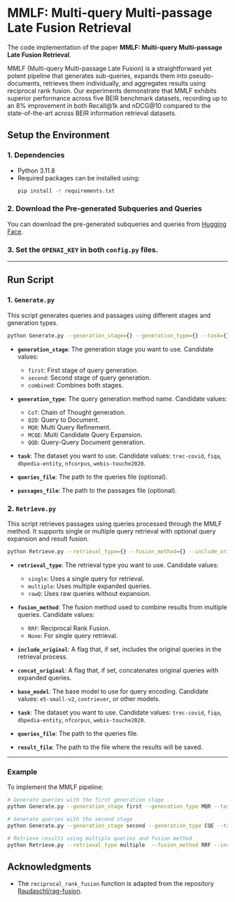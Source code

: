 # MMLF: Multi-query Multi-passage Late Fusion Retrieval

The code implementation of the paper **MMLF: Multi-query Multi-passage Late Fusion Retrieval**.

MMLF (Multi-query Multi-passage Late Fusion) is a straightforward yet potent pipeline that generates sub-queries, expands them into pseudo-documents, retrieves them individually, and aggregates results using reciprocal rank fusion. Our experiments demonstrate that MMLF exhibits superior performance across five BEIR benchmark datasets, recording up to an 8% improvement in both Recall@1k and nDCG@10 compared to the state-of-the-art across BEIR information retrieval datasets.

## Setup the Environment

### 1. Dependencies

- Python 3.11.8
- Required packages can be installed using:
  ```bash
  pip install -r requirements.txt
  ```

### 2. Download the Pre-generated Subqueries and Queries

You can download the pre-generated subqueries and queries from [Hugging Face](https://huggingface.co/datasets/yvonne90190/MMLF_Generated_Results/tree/main).

### 3. Set the `OPENAI_KEY` in both `config.py` files.

---

## Run Script

### 1. `Generate.py`

This script generates queries and passages using different stages and generation types.

```bash
python Generate.py --generation_stage={} --generation_type={} --task={} --queries_file={} --passages_file={}
```

- **`generation_stage`**: The generation stage you want to use. Candidate values:

  - `first`: First stage of query generation.
  - `second`: Second stage of query generation.
  - `combined`: Combines both stages.
- **`generation_type`**: The query generation method name. Candidate values:

  - `CoT`: Chain of Thought generation.
  - `Q2D`: Query to Document.
  - `MQR`: Multi Query Refinement.
  - `MCQE`: Multi Candidate Query Expansion.
  - `QQD`: Query-Query Document generation.
- **`task`**: The dataset you want to use. Candidate values: `trec-covid`, `fiqa`, `dbpedia-entity`, `nfcorpus`, `webis-touche2020`.
- **`queries_file`**: The path to the queries file (optional).
- **`passages_file`**: The path to the passages file (optional).

### 2. `Retrieve.py`

This script retrieves passages using queries processed through the MMLF method. It supports single or multiple query retrieval with optional query expansion and result fusion.

```bash
python Retrieve.py --retrieval_type={} --fusion_method={} --include_original --concat_original --base_model={} --task={} --queries_file={} --result_file={}
```

- **`retrieval_type`**: The retrieval type you want to use. Candidate values:

  - `single`: Uses a single query for retrieval.
  - `multiple`: Uses multiple expanded queries.
  - `rawQ`: Uses raw queries without expansion.
- **`fusion_method`**: The fusion method used to combine results from multiple queries. Candidate values:

  - `RRF`: Reciprocal Rank Fusion.
  - `None`: For single query retrieval.
- **`include_original`**: A flag that, if set, includes the original queries in the retrieval process.
- **`concat_original`**: A flag that, if set, concatenates original queries with expanded queries.
- **`base_model`**: The base model to use for query encoding. Candidate values: `e5-small-v2`, `contriever`, or other models.
- **`task`**: The dataset you want to use. Candidate values: `trec-covid`, `fiqa`, `dbpedia-entity`, `nfcorpus`, `webis-touche2020`.
- **`queries_file`**: The path to the queries file.
- **`result_file`**: The path to the file where the results will be saved.

---

### Example

To implement the MMLF pipeline:

```bash
# Generate queries with the first generation stage
python Generate.py --generation_stage first --generation_type MQR --task "$task_type" --queries_file "your_queries_file"

# Generate queries with the second stage
python Generate.py --generation_stage second --generation_type CQE --task "$task_type" --queries_file "your_queries_file" --passages_file "your_passages_file"

# Retrieve results using multiple queries and fusion method
python Retrieve.py --retrieval_type multiple  --fusion_method RRF --include_original --base_model "$base_model" --task "$task_type" --queries_file "your_passages_file" --result_file "your_result_file"
```

## Acknowledgments

- The `reciprocal_rank_fusion` function is adapted from the repository [Raudaschl/rag-fusion](https://github.com/Raudaschl/rag-fusion).
